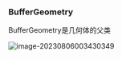 

### BufferGeometry

BufferGeometry是几何体的父类

![image-20230806003430349](../../../assests/image-20230806003430349.png)